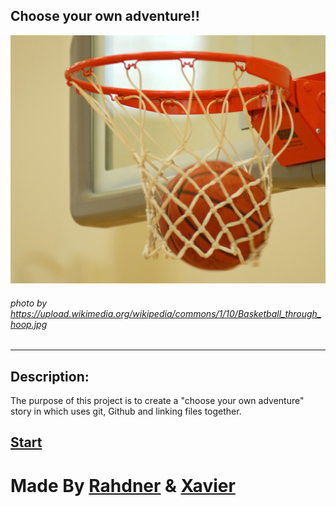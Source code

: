 ## Choose your own adventure!!
![](Basketball_through_hoop.jpg)
###### photo by https://upload.wikimedia.org/wikipedia/commons/1/10/Basketball_through_hoop.jpg 
----------------------  
## Description: 
The purpose of this project is to create a "choose your own adventure" story in which uses git, Github and linking files together.
## [Start](intro.md) 
    
    
    
# Made By [Rahdner](https://github.com/RahdnerS7335) & [Xavier](https://github.com/xaviera0032)
